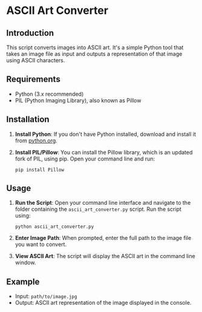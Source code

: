
# ASCII Art Converter

## Introduction
This script converts images into ASCII art. It's a simple Python tool that takes an image file as input and outputs a representation of that image using ASCII characters.

## Requirements
- Python (3.x recommended)
- PIL (Python Imaging Library), also known as Pillow

## Installation
1. **Install Python**: If you don't have Python installed, download and install it from [python.org](https://www.python.org/).

2. **Install PIL/Pillow**: You can install the Pillow library, which is an updated fork of PIL, using pip. Open your command line and run:
   ```
   pip install Pillow
   ```

## Usage
1. **Run the Script**: Open your command line interface and navigate to the folder containing the `ascii_art_converter.py` script. Run the script using:
   ```
   python ascii_art_converter.py
   ```

2. **Enter Image Path**: When prompted, enter the full path to the image file you want to convert.

3. **View ASCII Art**: The script will display the ASCII art in the command line window.

## Example
- Input: `path/to/image.jpg`
- Output: ASCII art representation of the image displayed in the console.
